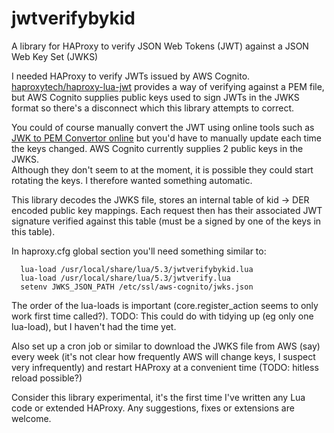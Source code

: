 # jwtverifybykid

A library for HAProxy to verify JSON Web Tokens (JWT) against a JSON Web Key Set (JWKS)

I needed HAProxy to verify JWTs issued by AWS Cognito.  [haproxytech/haproxy-lua-jwt](https://github.com/haproxytech/haproxy-lua-jwt) provides a way of verifying against
a PEM file, but AWS Cognito supplies public keys used to sign JWTs in the JWKS format so there's a disconnect which this
library attempts to correct.

You could of course manually convert the JWT using online tools such as [JWK to PEM Convertor online](https://8gwifi.org/jwkconvertfunctions.jsp) but 
you'd have to manually update each time the keys changed.  AWS Cognito currently supplies 2 public keys in the JWKS.  
Although they don't seem to at the moment, it is possible they could start rotating the keys.  I therefore wanted 
something automatic.

This library decodes the JWKS file, stores an internal table of kid -> DER encoded public key mappings.  Each request
then has their associated JWT signature verified against this table (must be a signed by one of the keys in this table).

In haproxy.cfg global section you'll need something similar to:
```  
  lua-load /usr/local/share/lua/5.3/jwtverifybykid.lua
  lua-load /usr/local/share/lua/5.3/jwtverify.lua
  setenv JWKS_JSON_PATH /etc/ssl/aws-cognito/jwks.json 
```  
The order of the lua-loads is important (core.register_action seems to only work first time called?).  TODO: This could 
do with tidying up (eg only one lua-load), but I haven't had the time yet.

Also set up a cron job or similar to download the JWKS file from AWS (say) every week (it's not clear how frequently AWS
will change keys, I suspect very infrequently) and restart HAProxy at a convenient time (TODO: hitless reload possible?)

Consider this library experimental, it's the first time I've written any Lua code or extended HAProxy.  Any suggestions, 
fixes or extensions are welcome.